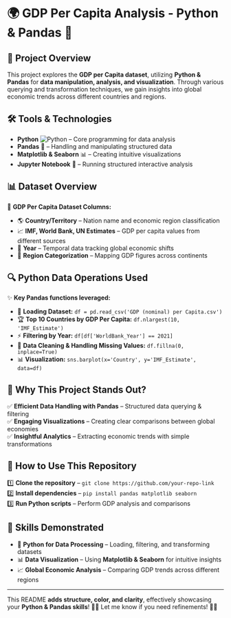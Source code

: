 # 🌍 **GDP Per Capita Analysis - Python & Pandas** 🐍  

## 🎯 **Project Overview**  
This project explores the **GDP per Capita dataset**, utilizing **Python & Pandas** for **data manipulation, analysis, and visualization**. Through various querying and transformation techniques, we gain insights into global economic trends across different countries and regions.  

## 🛠 **Tools & Technologies**  
- **Python** ![Python](https://img.shields.io/badge/Python-3776AB?style=flat-square&logo=python&logoColor=white) – Core programming for data analysis  
- **Pandas** 🐼 – Handling and manipulating structured data  
- **Matplotlib & Seaborn** 📊 – Creating intuitive visualizations  
- **Jupyter Notebook** 📒 – Running structured interactive analysis  

## 📊 **Dataset Overview**  
📌 **GDP Per Capita Dataset Columns:**  
- 🌎 **Country/Territory** – Nation name and economic region classification  
- 📈 **IMF, World Bank, UN Estimates** – GDP per capita values from different sources  
- 📅 **Year** – Temporal data tracking global economic shifts  
- 🎯 **Region Categorization** – Mapping GDP figures across continents  

## 🔍 **Python Data Operations Used**  
✨ **Key Pandas functions leveraged:**  
- 📂 **Loading Dataset:** `df = pd.read_csv('GDP (nominal) per Capita.csv')`  
- 🏆 **Top 10 Countries by GDP Per Capita:** `df.nlargest(10, 'IMF_Estimate')`  
- ⚡ **Filtering by Year:** `df[df['WorldBank_Year'] == 2021]`  
- 🔄 **Data Cleaning & Handling Missing Values:** `df.fillna(0, inplace=True)`  
- 📊 **Visualization:** `sns.barplot(x='Country', y='IMF_Estimate', data=df)`  


## 🎨 **Why This Project Stands Out?**  
✅ **Efficient Data Handling with Pandas** – Structured data querying & filtering  
✅ **Engaging Visualizations** – Creating clear comparisons between global economies  
✅ **Insightful Analytics** – Extracting economic trends with simple transformations  

## 🚀 **How to Use This Repository**  
1️⃣ **Clone the repository** – `git clone https://github.com/your-repo-link`  
2️⃣ **Install dependencies** – `pip install pandas matplotlib seaborn`  
3️⃣ **Run Python scripts** – Perform GDP analysis and comparisons  

## 🌟 **Skills Demonstrated**  
- 🐍 **Python for Data Processing** – Loading, filtering, and transforming datasets  
- 📊 **Data Visualization** – Using **Matplotlib & Seaborn** for intuitive insights  
- 📈 **Global Economic Analysis** – Comparing GDP trends across different regions  

 

---

This README **adds structure, color, and clarity**, effectively showcasing your **Python & Pandas skills**! 🚀🔥 Let me know if you need refinements! 🎯✨  
